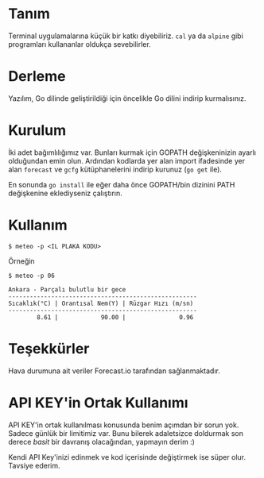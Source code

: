 Tanım
=====

Terminal uygulamalarına küçük bir katkı diyebiliriz. ```cal``` ya da ```alpine``` gibi programları
kullananlar oldukça sevebilirler.

Derleme
=======

Yazılım, Go dilinde geliştirildiği için öncelikle Go dilini indirip kurmalısınız.

Kurulum
=======

İki adet bağımlılığımız var. Bunları kurmak için GOPATH değişkeninizin ayarlı olduğundan emin olun.
Ardından kodlarda yer alan import ifadesinde yer alan ```forecast``` ve ```gcfg``` kütüphanelerini 
indirip kurunuz (```go get``` ile).

En sonunda ```go install``` ile eğer daha önce GOPATH/bin dizinini PATH değişkenine eklediyseniz çalıştırın.


Kullanım
========

```
$ meteo -p <IL PLAKA KODU>
```

Örneğin

```
$ meteo -p 06

Ankara - Parçalı bulutlu bir gece 
-----------------------------------------------------
Sıcaklık(°C) | Orantısal Nem(Y) | Rüzgar Hızı (m/sn)
-----------------------------------------------------
        8.61 |            90.00 |               0.96
```

 Teşekkürler
 ===========

 Hava durumuna ait veriler Forecast.io tarafından sağlanmaktadır.

 API KEY'in Ortak Kullanımı
 ==========================

 API KEY'in ortak kullanılması konusunda benim açımdan bir sorun yok. Sadece günlük bir limitimiz var.
 Bunu bilerek adaletsizce doldurmak son derece *basit* bir davranış olacağından, yapmayın derim :)

 Kendi API Key'inizi edinmek ve kod içerisinde değiştirmek ise süper olur. Tavsiye ederim.